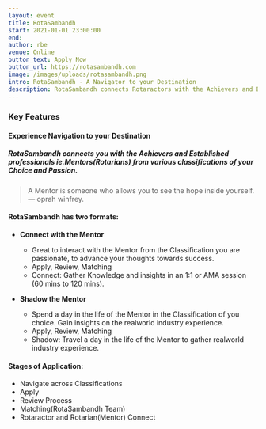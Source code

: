 ```yaml
---
layout: event
title: RotaSambandh
start: 2021-01-01 23:00:00
end:
author: rbe
venue: Online
button_text: Apply Now
button_url: https://rotasambandh.com
image: /images/uploads/rotasambandh.png
intro: RotaSambandh - A Navigator to your Destination
description: RotaSambandh connects Rotaractors with the Achievers and Established professionals ie.Mentors-Rotarians from various classifications on the Choice and Passion of Rotaractor. RotaSambandh consists of two formats CONNECT WITH MENTOR and SHADOW THE MENTOR. RotaSambandh is a project created by Rtr. Rtn. Arun Teja Godavarthi aka. ZeoSpec of Rotaract Bangalore East.
---
```

### Key Features
#### Experience Navigation to your Destination

##### RotaSambandh connects you with the Achievers and Established professionals ie.Mentors(Rotarians) from various classifications of your Choice and Passion.

> A Mentor is someone who allows you to see the hope inside yourself. <br>— oprah winfrey.

#### RotaSambandh has two formats:

- **Connect with the Mentor**
    - Great to interact with the Mentor from the Classification you are passionate, to advance your thoughts towards success.
    - Apply, Review, Matching
    - Connect: Gather Knowledge and insights in an 1:1 or AMA session (60 mins to 120 mins).

- **Shadow the Mentor**
    - Spend a day in the life of the Mentor in the Classification of you choice. Gain insights on the realworld industry experience.
    - Apply, Review, Matching
    - Shadow: Travel a day in the life of the Mentor to gather realworld industry experience.

#### Stages of Application:
- Navigate across Classifications
- Apply
- Review Process
- Matching(RotaSambandh Team)
- Rotaractor and Rotarian(Mentor) Connect